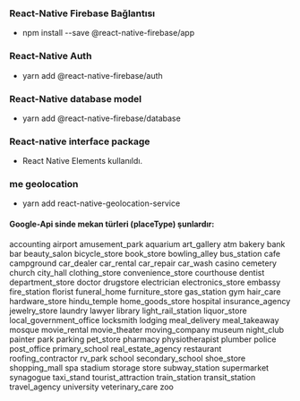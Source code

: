 ### React-Native Firebase Bağlantısı
- npm install --save @react-native-firebase/app
### React-Native Auth
- yarn add @react-native-firebase/auth 

### React-Native database model
- yarn add @react-native-firebase/database

### React-native interface package 
- React Native Elements kullanıldı.

### me geolocation
- yarn add react-native-geolocation-service

#### Google-Api sinde mekan türleri (placeType) şunlardır: 
accounting
airport
amusement_park
aquarium
art_gallery
atm
bakery
bank
bar
beauty_salon
bicycle_store
book_store
bowling_alley
bus_station
cafe
campground
car_dealer
car_rental
car_repair
car_wash
casino
cemetery
church
city_hall
clothing_store
convenience_store
courthouse
dentist
department_store
doctor
drugstore
electrician
electronics_store
embassy
fire_station
florist
funeral_home
furniture_store
gas_station
gym
hair_care
hardware_store
hindu_temple
home_goods_store
hospital
insurance_agency
jewelry_store
laundry
lawyer
library
light_rail_station
liquor_store
local_government_office
locksmith
lodging
meal_delivery
meal_takeaway
mosque
movie_rental
movie_theater
moving_company
museum
night_club
painter
park
parking
pet_store
pharmacy
physiotherapist
plumber
police
post_office
primary_school
real_estate_agency
restaurant
roofing_contractor
rv_park
school
secondary_school
shoe_store
shopping_mall
spa
stadium
storage
store
subway_station
supermarket
synagogue
taxi_stand
tourist_attraction
train_station
transit_station
travel_agency
university
veterinary_care
zoo


